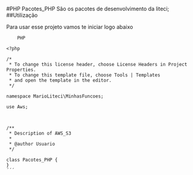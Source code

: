 #PHP Pacotes_PHP
São os pacotes de desenvolvimento da liteci;
##Utilização

Para usar esse projeto vamos te iniciar logo abaixo

``` 
	PHP

<?php

/*
 * To change this license header, choose License Headers in Project Properties.
 * To change this template file, choose Tools | Templates
 * and open the template in the editor.
 */

namespace MarioLiteci\MinhasFuncoes;

use Aws;



/**
 * Description of AWS_S3
 *
 * @author Usuario
 */

class Pacotes_PHP {
}
´´´
